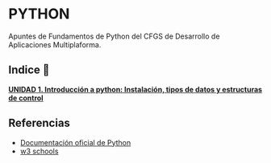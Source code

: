 # PYTHON

Apuntes de Fundamentos de Python del CFGS de Desarrollo de Aplicaciones Multiplaforma.

## Indice 🚀

[**UNIDAD 1. Introducción a python: Instalación, tipos de datos y estructuras de control**](Tema1.md)


## Referencias
- [Documentación oficial de Python](https://docs.python.org/3/)
- [w3 schools](https://www.w3schools.com/python/)